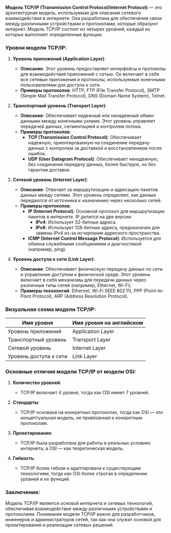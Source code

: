 **Модель TCP/IP (Transmission Control Protocol/Internet Protocol)** — это архитектурная модель, используемая для описания сетевого взаимодействия в интернете. Она разработана для обеспечения связи между различными устройствами и протоколами, которые образуют интернет. Модель TCP/IP состоит из четырех уровней, каждый из которых выполняет определенные функции.

### Уровни модели TCP/IP:

1. **Уровень приложений (Application Layer)**:
   - **Описание**: Этот уровень предоставляет интерфейсы и протоколы для взаимодействия приложений с сетью. Он включает в себя все сетевые приложения и протоколы, используемые конечными пользователями для доступа к сети.
   - **Примеры протоколов**: HTTP, FTP (File Transfer Protocol), SMTP (Simple Mail Transfer Protocol), DNS (Domain Name System), Telnet.

2. **Транспортный уровень (Transport Layer)**:
   - **Описание**: Обеспечивает надежный или ненадежный обмен данными между конечными узлами. Этот уровень управляет передачей данных, сегментацией и контролем потока.
   - **Примеры протоколов**: 
     - **TCP (Transmission Control Protocol)**: Обеспечивает надежную, ориентированную на соединение передачу данных с контролем за доставкой и восстановлением после ошибок.
     - **UDP (User Datagram Protocol)**: Обеспечивает ненадежную, без соединения передачу данных, более быструю, но без гарантии доставки.

3. **Сетевой уровень (Internet Layer)**:
   - **Описание**: Отвечает за маршрутизацию и адресацию пакетов данных между сетями. Этот уровень определяет, как данные передаются от источника к назначению через несколько сетей.
   - **Примеры протоколов**: 
     - **IP (Internet Protocol)**: Основной протокол для маршрутизации пакетов в интернете. IP делится на две версии:
       - **IPv4**: Использует 32-битные адреса.
       - **IPv6**: Использует 128-битные адреса, предназначен для замены IPv4 из-за исчерпания адресного пространства.
     - **ICMP (Internet Control Message Protocol)**: Используется для обмена служебными сообщениями и диагностикой (например, ping).

4. **Уровень доступа к сети (Link Layer)**:
   - **Описание**: Обеспечивает физическую передачу данных по сети и управление доступом к физической среде. Этот уровень включает в себя механизмы для передачи данных через различные типы сетей (например, Ethernet, Wi-Fi).
   - **Примеры технологий**: Ethernet, Wi-Fi (IEEE 802.11), PPP (Point-to-Point Protocol), ARP (Address Resolution Protocol).

### Визуальная схема модели TCP/IP:

| Имя уровня             | Имя уровня на английском |
| ---------------------- | ------------------------ |
| Уровень приложений     | Application Layer        |
| Транспортный уровень   | Transport Layer          |
| Сетевой уровень        | Internet Layer           |
| Уровень доступа к сети | Link Layer               |

### Основные отличия модели TCP/IP от модели OSI:

1. **Количество уровней**: 
   - TCP/IP включает 4 уровня, тогда как OSI имеет 7 уровней.

2. **Стандарты**: 
   - TCP/IP основана на конкретных протоколах, тогда как OSI — это концептуальная модель, не привязанная к конкретным протоколам.

3. **Проектирование**: 
   - TCP/IP была разработана для работы в реальных условиях интернета, а OSI — как теоретическая модель.

4. **Гибкость**: 
   - TCP/IP более гибкая и адаптирована к существующим технологиям, тогда как OSI более строгая в определении уровней и их функций.

### Заключение:
Модель TCP/IP является основой интернета и сетевых технологий, обеспечивая взаимодействие между различными устройствами и протоколами. Понимание модели TCP/IP важно для разработчиков, инженеров и администраторов сетей, так как она служит основой для проектирования и реализации сетевых решений.